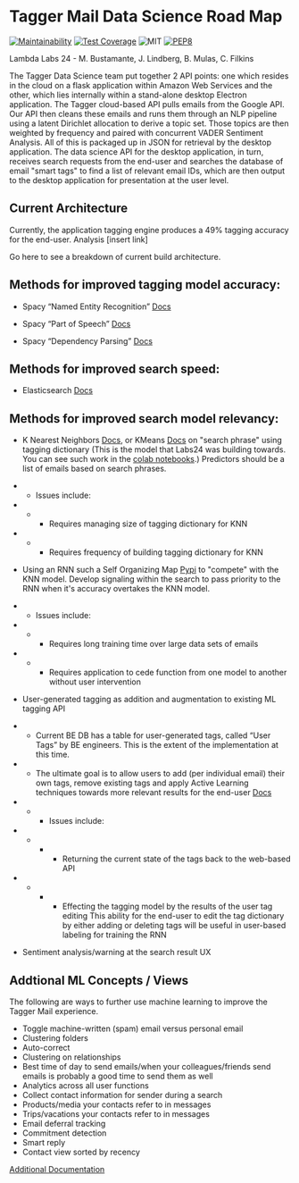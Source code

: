 # Tagger Mail Data Science Road Map

[![Maintainability](https://api.codeclimate.com/v1/badges/04429dcdec013a7b9175/maintainability)](https://codeclimate.com/github/Lambda-School-Labs/tagger-ds/maintainability) [![Test Coverage](https://api.codeclimate.com/v1/badges/04429dcdec013a7b9175/test_coverage)](https://codeclimate.com/github/Lambda-School-Labs/tagger-ds/test_coverage) ![MIT](https://img.shields.io/packagist/l/doctrine/orm.svg) [![PEP8](https://img.shields.io/badge/code%20style-pep8-orange.svg)](https://www.python.org/dev/peps/pep-0008/)

Lambda Labs 24 - M. Bustamante, J. Lindberg, B. Mulas, C. Filkins
>>
The Tagger Data Science team put together 2 API points: one which resides in the cloud on a flask application within Amazon Web Services and the other, which lies internally within a stand-alone desktop Electron application. The Tagger cloud-based API pulls emails from the Google API. Our API then cleans these emails and runs them through an NLP pipeline using a latent Dirichlet allocation to derive a topic set. Those topics are then weighted by frequency and paired with concurrent VADER Sentiment Analysis. All of this is packaged up in JSON for retrieval by the desktop application. The data science API for the desktop application, in turn, receives search requests from the end-user and searches the database of email "smart tags" to find a list of relevant email IDs, which are then output to the desktop application for presentation at the user level.
>>

## Current Architecture
Currently, the application tagging engine produces a 49% tagging accuracy for the end-user. Analysis [insert link]

Go here to see a breakdown of current build architecture.

## Methods for improved tagging model accuracy:

- Spacy “Named Entity Recognition” [Docs](https://spacy.io/usage/linguistic-features#named-entities) 

- Spacy “Part of Speech” [Docs](https://spacy.io/usage/linguistic-features#pos-tagging)

- Spacy “Dependency Parsing” [Docs](https://spacy.io/usage/linguistic-features#dependency-parse)

## Methods for improved search speed:

- Elasticsearch [Docs](https://elasticsearch-py.readthedocs.io/en/master/index.html)

## Methods for improved search model relevancy:

- K Nearest Neighbors [Docs](https://scikit-learn.org/stable/modules/generated/sklearn.neighbors.NearestNeighbors.html), or KMeans [Docs](https://scikit-learn.org/stable/modules/generated/sklearn.cluster.KMeans.html) on "search phrase" using tagging dictionary (This is the model that Labs24 was building towards. You can see such work in the [colab notebooks](https://github.com/Lambda-School-Labs/tagger-ds/tree/master/notebooks).) Predictors should be a list of emails based on search phrases.

- - Issues include:
- - - Requires managing size of tagging dictionary for KNN
- - - Requires frequency of building tagging dictionary for KNN

- Using an RNN such a Self Organizing Map [Pypi](https://pypi.org/project/MiniSom/) to "compete" with the KNN model. Develop signaling within the search to pass priority to the RNN when it's accuracy overtakes the KNN model.

- - Issues include:
- - - Requires long training time over large data sets of emails
- - - Requires application to cede function from one model to another without user intervention

- User-generated tagging as addition and augmentation to existing ML tagging API
- - Current BE DB has a table for user-generated tags, called “User Tags” by BE engineers. This is the extent of the implementation at this time.

- - The ultimate goal is to allow users to add (per individual email) their own tags, remove existing tags and apply Active Learning techniques towards more relevant results for the end-user [Docs](https://modal-python.readthedocs.io/en/latest/)

- - - Issues include:
- - - - Returning the current state of the tags back to the web-based API
- - - - Effecting the tagging model by the results of the user tag editing
This ability for the end-user to edit the tag dictionary by either adding or deleting tags will be useful in user-based labeling for training the RNN

- Sentiment analysis/warning at the search result UX



## Addtional ML Concepts / Views
The following are ways to further use machine learning to improve the Tagger Mail experience.

- Toggle machine-written (spam) email versus personal email 
- Clustering folders
- Auto-correct
- Clustering on relationships
- Best time of day to send emails/when your colleagues/friends send emails is probably a good time to send them as well
- Analytics across all user functions
- Collect contact information for sender during a search
- Products/media your contacts refer to in messages
- Trips/vacations your contacts refer to in messages
- Email deferral tracking
- Commitment detection
- Smart reply
- Contact view sorted by recency

[Additional Documentation]()

